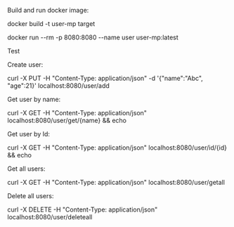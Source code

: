Build and run docker image:

docker build -t user-mp target

docker run --rm -p 8080:8080 --name user user-mp:latest

Test

Create user:

curl -X PUT -H "Content-Type: application/json" -d '{"name":"Abc", "age":21}' localhost:8080/user/add

Get user by name:

curl -X GET -H "Content-Type: application/json"  localhost:8080/user/get/{name} && echo

Get user by Id:

curl -X GET -H "Content-Type: application/json"  localhost:8080/user/id/{id} && echo

Get all users:

curl -X GET -H "Content-Type: application/json"  localhost:8080/user/getall

Delete all users:

curl -X DELETE -H "Content-Type: application/json"  localhost:8080/user/deleteall
